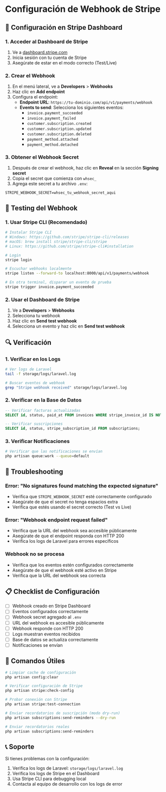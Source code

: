 # Configuración de Webhook de Stripe

## 🔧 Configuración en Stripe Dashboard

### 1. Acceder al Dashboard de Stripe
1. Ve a [dashboard.stripe.com](https://dashboard.stripe.com)
2. Inicia sesión con tu cuenta de Stripe
3. Asegúrate de estar en el modo correcto (Test/Live)

### 2. Crear el Webhook
1. En el menú lateral, ve a **Developers** > **Webhooks**
2. Haz clic en **Add endpoint**
3. Configura el endpoint:
   - **Endpoint URL**: `https://tu-dominio.com/api/v1/payments/webhook`
   - **Events to send**: Selecciona los siguientes eventos:
     - `invoice.payment_succeeded`
     - `invoice.payment_failed`
     - `customer.subscription.created`
     - `customer.subscription.updated`
     - `customer.subscription.deleted`
     - `payment_method.attached`
     - `payment_method.detached`

### 3. Obtener el Webhook Secret
1. Después de crear el webhook, haz clic en **Reveal** en la sección **Signing secret**
2. Copia el secret que comienza con `whsec_`
3. Agrega este secret a tu archivo `.env`:

```env
STRIPE_WEBHOOK_SECRET=whsec_tu_webhook_secret_aqui
```

## 🧪 Testing del Webhook

### 1. Usar Stripe CLI (Recomendado)
```bash
# Instalar Stripe CLI
# Windows: https://github.com/stripe/stripe-cli/releases
# macOS: brew install stripe/stripe-cli/stripe
# Linux: https://github.com/stripe/stripe-cli#installation

# Login
stripe login

# Escuchar webhooks localmente
stripe listen --forward-to localhost:8000/api/v1/payments/webhook

# En otra terminal, disparar un evento de prueba
stripe trigger invoice.payment_succeeded
```

### 2. Usar el Dashboard de Stripe
1. Ve a **Developers** > **Webhooks**
2. Selecciona tu webhook
3. Haz clic en **Send test webhook**
4. Selecciona un evento y haz clic en **Send test webhook**

## 🔍 Verificación

### 1. Verificar en los Logs
```bash
# Ver logs de Laravel
tail -f storage/logs/laravel.log

# Buscar eventos de webhook
grep "Stripe webhook received" storage/logs/laravel.log
```

### 2. Verificar en la Base de Datos
```sql
-- Verificar facturas actualizadas
SELECT id, status, paid_at FROM invoices WHERE stripe_invoice_id IS NOT NULL;

-- Verificar suscripciones
SELECT id, status, stripe_subscription_id FROM subscriptions;
```

### 3. Verificar Notificaciones
```bash
# Verificar que las notificaciones se envían
php artisan queue:work --queue=default
```

## 🚨 Troubleshooting

### Error: "No signatures found matching the expected signature"
- Verifica que `STRIPE_WEBHOOK_SECRET` esté correctamente configurado
- Asegúrate de que el secret no tenga espacios extra
- Verifica que estés usando el secret correcto (Test vs Live)

### Error: "Webhook endpoint request failed"
- Verifica que la URL del webhook sea accesible públicamente
- Asegúrate de que el endpoint responda con HTTP 200
- Verifica los logs de Laravel para errores específicos

### Webhook no se procesa
- Verifica que los eventos estén configurados correctamente
- Asegúrate de que el webhook esté activo en Stripe
- Verifica que la URL del webhook sea correcta

## 📋 Checklist de Configuración

- [ ] Webhook creado en Stripe Dashboard
- [ ] Eventos configurados correctamente
- [ ] Webhook secret agregado al `.env`
- [ ] URL del webhook es accesible públicamente
- [ ] Webhook responde con HTTP 200
- [ ] Logs muestran eventos recibidos
- [ ] Base de datos se actualiza correctamente
- [ ] Notificaciones se envían

## 🔄 Comandos Útiles

```bash
# Limpiar cache de configuración
php artisan config:clear

# Verificar configuración de Stripe
php artisan stripe:check-config

# Probar conexión con Stripe
php artisan stripe:test-connection

# Enviar recordatorios de suscripción (modo dry-run)
php artisan subscriptions:send-reminders --dry-run

# Enviar recordatorios reales
php artisan subscriptions:send-reminders
```

## 📞 Soporte

Si tienes problemas con la configuración:

1. Verifica los logs de Laravel: `storage/logs/laravel.log`
2. Verifica los logs de Stripe en el Dashboard
3. Usa Stripe CLI para debugging local
4. Contacta al equipo de desarrollo con los logs de error 